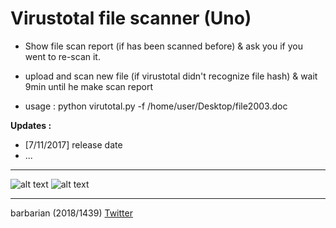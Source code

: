 # Virustotal file scanner (Uno)

* Show file scan report (if has been scanned before)
& ask you if you went to re-scan it.
* upload and scan new file (if virustotal didn't recognize file hash)
& wait 9min until he make scan report

* usage : python virutotal.py -f /home/user/Desktop/file2003.doc

**Updates :**
- [7/11/2017] release date
- ...
 ________________________________________________________________________
![alt text](https://i.imgur.com/3UfWuR1.png)
![alt text](https://i.imgur.com/bggQ3CW.png)
________________________________________________________________________

barbarian (2018/1439)
[Twitter](https://twitter.com/Ba3bar)

